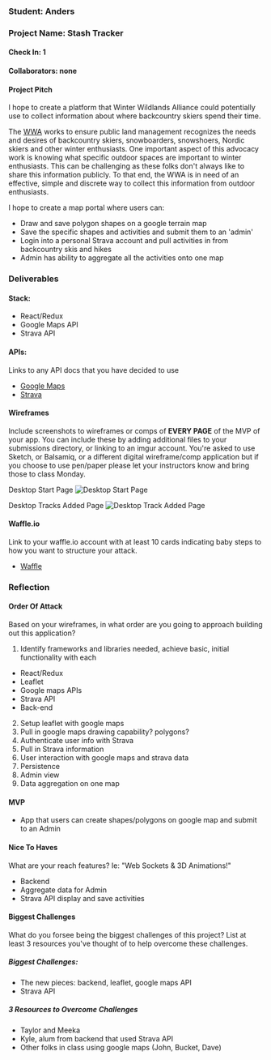 ### Student: Anders

### Project Name: Stash Tracker  

#### Check In: 1  

#### Collaborators: none

#### Project Pitch
I hope to create a platform that Winter Wildlands Alliance could potentially use to collect information about where backcountry skiers spend their time.

The [WWA](https://winterwildlands.org/) works to ensure public land management recognizes the needs and desires of backcountry skiers, snowboarders, snowshoers, Nordic skiers and other winter enthusiasts. One important aspect of this advocacy work is knowing what specific outdoor spaces are important to winter enthusiasts. This can be challenging as these folks don't always like to share this information publicly. To that end, the WWA is in need of an effective, simple and discrete way to collect this information from outdoor enthusiasts.

I hope to create a map portal where users can:
* Draw and save polygon shapes on a google terrain map
* Save the specific shapes and activities and submit them to an 'admin'
* Login into a personal Strava account and pull activities in from backcountry skis and hikes
* Admin has ability to aggregate all the activities onto one map   

### Deliverables  

#### Stack:
* React/Redux
* Google Maps API
* Strava API

#### APIs:  
Links to any API docs that you have decided to use
* [Google Maps](https://developers.google.com/maps/documentation/javascript/)
* [Strava](http://strava.github.io/api/)

#### Wireframes  
Include screenshots to wireframes or comps of **EVERY PAGE** of the MVP of your app. You can include these by adding additional files to your submissions directory, or linking to an imgur account. You're asked to use Sketch, or Balsamiq, or a different digital wireframe/comp application but if you choose to use pen/paper please let your instructors know and bring those to class Monday.  

Desktop Start Page
![Desktop Start Page](path 'optional title')

Desktop Tracks Added Page
![Desktop Track Added Page](path 'optional title')


#### Waffle.io
Link to your waffle.io account with at least 10 cards indicating baby steps to how you want to structure your attack.
* [Waffle](https://waffle.io/anderswood/stash-tracker)  

### Reflection  

#### Order Of Attack  
Based on your wireframes, in what order are you going to approach building out this application?

1. Identify frameworks and libraries needed, achieve basic, initial functionality with each
  * React/Redux
  * Leaflet
  * Google maps APIs
  * Strava API
  * Back-end
2. Setup leaflet with google maps
3. Pull in google maps drawing capability? polygons?
4. Authenticate user info with Strava
5. Pull in Strava information
6. User interaction with google maps and strava data
7. Persistence
8. Admin view
9. Data aggregation on one map


#### MVP
* App that users can create shapes/polygons on google map and submit to an Admin

#### Nice To Haves
What are your reach features? Ie: "Web Sockets & 3D Animations!"
* Backend
* Aggregate data for Admin
* Strava API display and save activities

#### Biggest Challenges
What do you forsee being the biggest challenges of this project? List at least 3 resources you've thought of to help overcome these challenges.

##### Biggest Challenges:
* The new pieces: backend, leaflet, google maps API
* Strava API

##### 3 Resources to Overcome Challenges
* Taylor and Meeka
* Kyle, alum from backend that used Strava API
* Other folks in class using google maps (John, Bucket, Dave)
